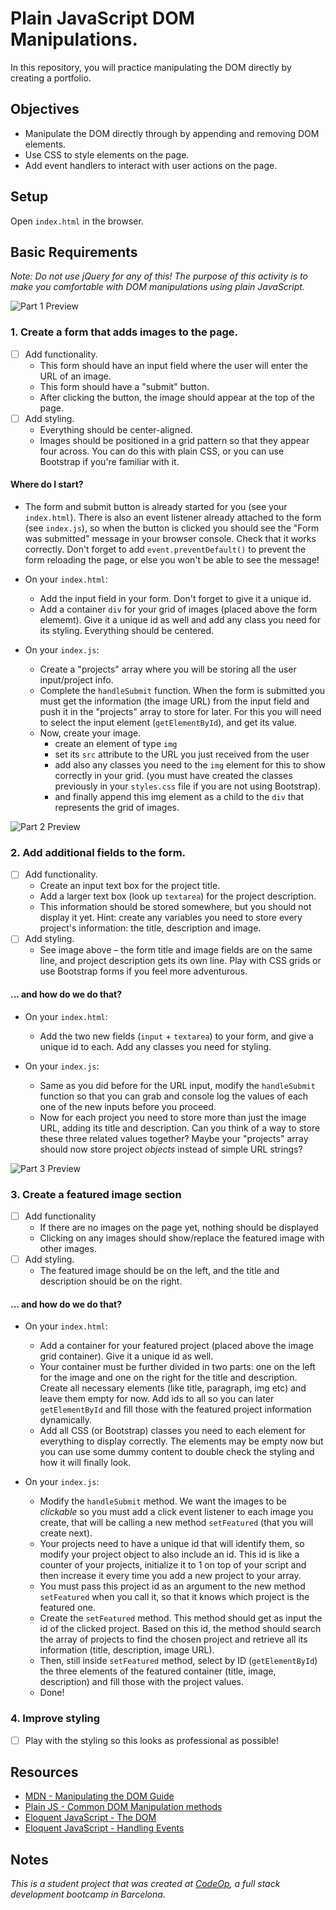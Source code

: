 # Plain JavaScript DOM Manipulations.

In this repository, you will practice manipulating the DOM directly by creating a portfolio.

## Objectives

- Manipulate the DOM directly through by appending and removing DOM elements.
- Use CSS to style elements on the page.
- Add event handlers to interact with user actions on the page.

## Setup

Open `index.html` in the browser.

## Basic Requirements

_Note: Do not use jQuery for any of this! The purpose of this activity is to make you comfortable with DOM manipulations using plain JavaScript._

![Part 1 Preview](support/step1.jpg)

### 1. Create a form that adds images to the page.

- [ ] Add functionality.
  - This form should have an input field where the user will enter the URL of an image.
  - This form should have a "submit" button.
  - After clicking the button, the image should appear at the top of the page.
- [ ] Add styling.
  - Everything should be center-aligned.
  - Images should be positioned in a grid pattern so that they appear four across. You can do this with plain CSS, or you can use Bootstrap if you're familiar with it.

#### Where do I start?

- The form and submit button is already started for you (see your `index.html`). There is also an event listener already attached to the form (see `index.js`), so when the button is clicked you should see the "Form was submitted" message in your browser console. Check that it works correctly. Don't forget to add `event.preventDefault()` to prevent the form reloading the page, or else you won't be able to see the message!

- On your `index.html`:
  - Add the input field in your form. Don't forget to give it a unique id.
  - Add a container `div` for your grid of images (placed above the form elememt). Give it a unique id as well and add any class you need for its styling. Everything should be centered. 

- On your `index.js`: 
  - Create a "projects" array where you will be storing all the user input/project info.
  - Complete the `handleSubmit` function. When the form is submitted you must get the information (the image URL) from the input field and push it in the "projects" array to store for later. For this you will need to select the input element (`getElementById`), and get its value.
  - Now, create your image. 
    - create an element of type `img`
    - set its `src` attribute to the URL you just received from the user
    - add also any classes you need to the `img` element for this to show correctly in your grid. (you must have created the classes previously in your `styles.css` file if you are not using Bootstrap).
    - and finally append this img element as a child to the `div` that represents the grid of images. 


![Part 2 Preview](support/step2.jpg)

### 2. Add additional fields to the form.

- [ ] Add functionality.
  - Create an input text box for the project title.
  - Add a larger text box (look up `textarea`) for the project description.
  - This information should be stored somewhere, but you should not display it yet. Hint: create any variables you need to store every project's information: the title, description and image.
- [ ] Add styling.
  - See image above – the form title and image fields are on the same line, and project description gets its own line. Play with CSS grids or use Bootstrap forms if you feel more adventurous.


#### ... and how do we do that?

- On your `index.html`:
  - Add the two new fields (`input` + `textarea`) to your form, and give a unique id to each. Add any classes you need for styling.

- On your `index.js`:
  - Same as you did before for the URL input, modify the `handleSubmit` function so that you can grab and console log the values of each one of the new inputs before you proceed.
  - Now for each project you need to store more than just the image URL, adding its title and description. Can you think of a way to store these three related values together? Maybe your "projects" array should now store project _objects_ instead of simple URL strings?

![Part 3 Preview](support/step3.jpg)

### 3. Create a featured image section

- [ ] Add functionality
  - If there are no images on the page yet, nothing should be displayed
  - Clicking on any images should show/replace the featured image with other images.
- [ ] Add styling.
  - The featured image should be on the left, and the title and description should be on the right.

#### ... and how do we do that?

- On your `index.html`:
  - Add a container for your featured project (placed above the image grid container). Give it a unique id as well. 
  - Your container must be further divided in two parts: one on the left for the image and one on the right for the title and description. Create all necessary elements (like title, paragraph, img etc) and leave them empty for now. Add ids to all so you can later `getElementById` and fill those with the featured project information dynamically.
  - Add all CSS (or Bootstrap) classes you need to each element for everything to display correctly. The elements may be empty now but you can use some dummy content to double check the styling and how it will finally look.

- On your `index.js`:
  - Modify the `handleSubmit` method. We want the images to be _clickable_ so you must add a click event listener to each image you create, that will be calling a new method `setFeatured` (that you will create next). 
  - Your projects need to have a unique id that will identify them, so modify your project object to also include an id. This id is like a counter of your projects, initialize it to 1 on top of your script and then increase it every time you add a new project to your array.
  - You must pass this project id as an argument to the new method `setFeatured` when you call it, so that it knows which project is the featured one.
  - Create the `setFeatured` method. This method should get as input the id of the clicked project. Based on this id, the method should search the array of projects to find the chosen project and retrieve all its information (title, description, image URL).
  - Then, still inside `setFeatured` method, select by ID (`getElementById`) the three elements of the featured container (title, image, description) and fill those with the project values.
  - Done!


### 4. Improve styling

- [ ] Play with the styling so this looks as professional as possible!

## Resources

- [MDN - Manipulating the DOM Guide](https://developer.mozilla.org/en-US/docs/Learn/JavaScript/Client-side_web_APIs/Manipulating_documents)
- [Plain JS - Common DOM Manipulation methods](https://plainjs.com/javascript/manipulation/)
- [Eloquent JavaScript - The DOM](https://eloquentjavascript.net/14_dom.html)
- [Eloquent JavaScript - Handling Events](https://eloquentjavascript.net/15_event.html)

## Notes

_This is a student project that was created at [CodeOp](http://CodeOp.tech), a full stack development bootcamp in Barcelona._
